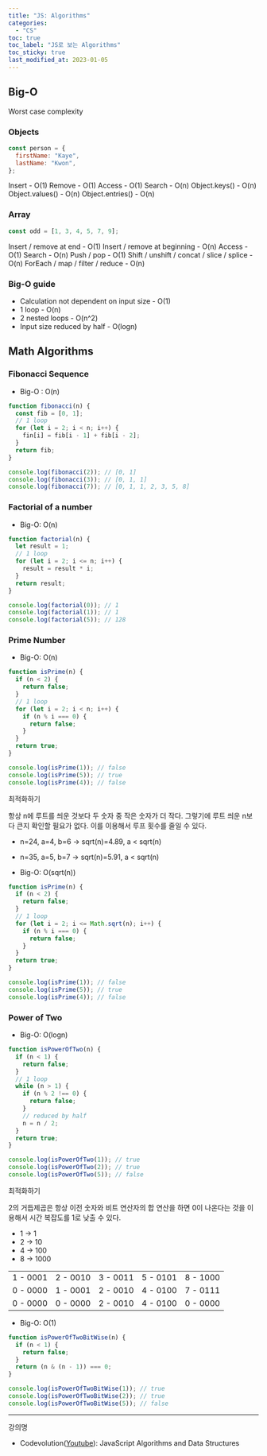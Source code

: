 ```yaml
---
title: "JS: Algorithms"
categories:
  - "CS"
toc: true
toc_label: "JS로 보는 Algorithms"
toc_sticky: true
last_modified_at: 2023-01-05
---
```


## Big-O

Worst case complexity

### Objects

```js
const person = {
  firstName: "Kaye",
  lastName: "Kwon",
};
```

Insert - O(1)
Remove - O(1)
Access - O(1)
Search - O(n)
Object.keys() - O(n)
Object.values() - O(n)
Object.entries() - O(n)

### Array

```js
const odd = [1, 3, 4, 5, 7, 9];
```

Insert / remove at end - O(1)
Insert / remove at beginning - O(n)
Access - O(1)
Search - O(n)
Push / pop - O(1)
Shift / unshift / concat / slice / splice - O(n)
ForEach / map / filter / reduce - O(n)

### Big-O guide

- Calculation not dependent on input size - O(1)
- 1 loop - O(n)
- 2 nested loops - O(n^2)
- Input size reduced by half - O(logn)

## Math Algorithms

### Fibonacci Sequence

- Big-O : O(n)

```js
function fibonacci(n) {
  const fib = [0, 1];
  // 1 loop
  for (let i = 2; i < n; i++) {
    fin[i] = fib[i - 1] + fib[i - 2];
  }
  return fib;
}

console.log(fibonacci(2)); // [0, 1]
console.log(fibonacci(3)); // [0, 1, 1]
console.log(fibonacci(7)); // [0, 1, 1, 2, 3, 5, 8]
```

### Factorial of a number

- Big-O: O(n)

```js
function factorial(n) {
  let result = 1;
  // 1 loop
  for (let i = 2; i <= n; i++) {
    result = result * i;
  }
  return result;
}

console.log(factorial(0)); // 1
console.log(factorial(1)); // 1
console.log(factorial(5)); // 128
```

### Prime Number

- Big-O: O(n)

```js
function isPrime(n) {
  if (n < 2) {
    return false;
  }
  // 1 loop
  for (let i = 2; i < n; i++) {
    if (n % i === 0) {
      return false;
    }
  }
  return true;
}

console.log(isPrime(1)); // false
console.log(isPrime(5)); // true
console.log(isPrime(4)); // false
```

최적화하기

항상 n에 루트를 씌운 것보다 두 숫자 중 작은 숫자가 더 작다. 그렇기에 루트 씌운 n보다 큰지 확인할 필요가 없다. 이를 이용해서 루프 횟수를 줄일 수 있다.

- n=24, a=4, b=6 → sqrt(n)=4.89, a < sqrt(n)
- n=35, a=5, b=7 → sqrt(n)=5.91, a < sqrt(n)

- Big-O: O(sqrt(n))

```js
function isPrime(n) {
  if (n < 2) {
    return false;
  }
  // 1 loop
  for (let i = 2; i <= Math.sqrt(n); i++) {
    if (n % i === 0) {
      return false;
    }
  }
  return true;
}

console.log(isPrime(1)); // false
console.log(isPrime(5)); // true
console.log(isPrime(4)); // false
```

### Power of Two

- Big-O: O(logn)

```js
function isPowerOfTwo(n) {
  if (n < 1) {
    return false;
  }
  // 1 loop
  while (n > 1) {
    if (n % 2 !== 0) {
      return false;
    }
    // reduced by half
    n = n / 2;
  }
  return true;
}

console.log(isPowerOfTwo(1)); // true
console.log(isPowerOfTwo(2)); // true
console.log(isPowerOfTwo(5)); // false
```

최적화하기

2의 거듭제곱은 항상 이전 숫자와 비트 연산자의 합 연산을 하면 0이 나온다는 것을 이용해서 시간 복잡도를 1로 낮출 수 있다.

- 1 → 1
- 2 → 10
- 4 → 100
- 8 → 1000

|          |          |          |          |          |
| -------- | -------- | -------- | -------- | -------- |
| 1 - 0001 | 2 - 0010 | 3 - 0011 | 5 - 0101 | 8 - 1000 |
| 0 - 0000 | 1 - 0001 | 2 - 0010 | 4 - 0100 | 7 - 0111 |
| 0 - 0000 | 0 - 0000 | 2 - 0010 | 4 - 0100 | 0 - 0000 |

- Big-O: O(1)

```js
function isPowerOfTwoBitWise(n) {
  if (n < 1) {
    return false;
  }
  return (n & (n - 1)) === 0;
}

console.log(isPowerOfTwoBitWise(1)); // true
console.log(isPowerOfTwoBitWise(2)); // true
console.log(isPowerOfTwoBitWise(5)); // false
```

---

강의명

- Codevolution([Youtube](https://youtube.com/playlist?list=PLC3y8-rFHvwjPxNAKvZpdnsr41E0fCMMP)): JavaScript Algorithms and Data Structures
